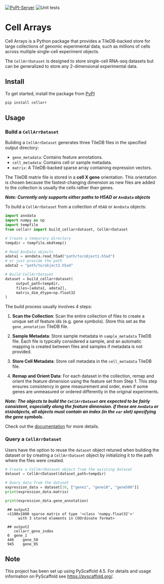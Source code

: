[![PyPI-Server](https://img.shields.io/pypi/v/cellarr.svg)](https://pypi.org/project/cellarr/)
![Unit tests](https://github.com/BiocPy/cellarr/actions/workflows/pypi-test.yml/badge.svg)

# Cell Arrays

Cell Arrays is a Python package that provides a TileDB-backed store for large collections of genomic experimental data, such as millions of cells across multiple single-cell experiment objects.

The `CellArrDataset` is designed to store single-cell RNA-seq
datasets but can be generalized to store any 2-dimensional experimental data.

## Install

To get started, install the package from [PyPI](https://pypi.org/project/cellarr/)

```bash
pip install cellarr
```

## Usage

### Build a `CellArrDataset`

Building a `CellArrDataset` generates three TileDB files in the specified output directory:

- `gene_metadata`: Contains feature annotations.
- `cell_metadata`: Contains cell or sample metadata.
- `matrix`: A TileDB-backed sparse array containing expression vectors.

The TileDB matrix file is stored in a **cell X gene** orientation. This orientation
is chosen because the fastest-changing dimension as new files are added to the
collection is usually the cells rather than genes.

***Note: Currently only supports either paths to H5AD or `AnnData` objects***

To build a `CellArrDataset` from a collection of `H5AD` or `AnnData` objects:

```python
import anndata
import numpy as np
import tempfile
from cellarr import build_cellarrdataset, CellArrDataset

# Create a temporary directory
tempdir = tempfile.mkdtemp()

# Read AnnData objects
adata1 = anndata.read_h5ad("path/to/object1.h5ad")
# or just provide the path
adata2 = "path/to/object2.h5ad"

# Build CellArrDataset
dataset = build_cellarrdataset(
     output_path=tempdir,
     files=[adata1, adata2],
     matrix_dim_dtype=np.float32
)
```

The build process usually involves 4 steps:

1. **Scan the Collection**: Scan the entire collection of files to create
a unique set of feature ids (e.g. gene symbols). Store this set as the
`gene_annotation` TileDB file.

2. **Sample Metadata**: Store sample metadata in `sample_metadata`
TileDB file. Each file is typically considered a sample, and an automatic
mapping is created between files and samples if metadata is not provided.

3. **Store Cell Metadata**: Store cell metadata in the `cell_metadata`
TileDB file.

4. **Remap and Orient Data**: For each dataset in the collection,
remap and orient the feature dimension using the feature set from Step 1.
This step ensures consistency in gene measurement and order, even if
some genes are unmeasured or ordered differently in the original experiments.

***Note: The objects to build the `CellArrDataset` are expected to be fairly consistent, especially along the feature dimension.
if these are `AnnData` or `H5AD`objects, all objects must contain an index (in the `var` slot) specifying the gene symbols.***

Check out the [documentation](https://biocpy.github.io/cellarr/tutorial.html) for more details.

### Query a `CellArrDataset`

Users have the option to reuse the `dataset` object retuned when building the dataset or by creating a `CellArrDataset` object by initializing it to the path where the files were created.

```python
# Create a CellArrDataset object from the existing dataset
dataset = CellArrDataset(dataset_path=tempdir)

# Query data from the dataset
expression_data = dataset[10, ["gene1", "gene10", "gene500"]]
print(expression_data.matrix)

print(expression_data.gene_annotation)
```
     ## output2
     <1100x1000 sparse matrix of type '<class 'numpy.float32'>'
          with 3 stored elements in COOrdinate format>

     ## output2
     	cellarr_gene_index
     0	gene_1
     446	gene_50
     945	gene_95

<!-- pyscaffold-notes -->

## Note

This project has been set up using PyScaffold 4.5. For details and usage
information on PyScaffold see <https://pyscaffold.org/>.
